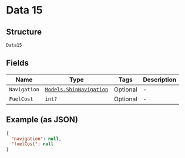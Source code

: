 
# Data 15

## Structure

`Data15`

## Fields

| Name | Type | Tags | Description |
|  --- | --- | --- | --- |
| `Navigation` | [`Models.ShipNavigation`](../../doc/models/ship-navigation.md) | Optional | - |
| `FuelCost` | `int?` | Optional | - |

## Example (as JSON)

```json
{
  "navigation": null,
  "fuelCost": null
}
```

